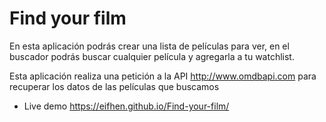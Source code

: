 # Find your film

En esta aplicación podrás crear una lista
de películas para ver, en el buscador podrás buscar cualquier película
y agregarla a tu watchlist.

Esta aplicación realiza una petición a la API http://www.omdbapi.com
para recuperar los datos de las películas que buscamos

- Live demo https://eifhen.github.io/Find-your-film/
